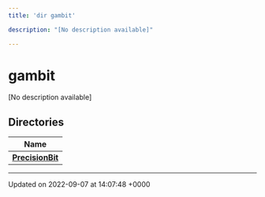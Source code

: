 ```yaml
---
title: 'dir gambit'

description: "[No description available]"

---
```


# gambit

[No description available]

## Directories

| Name           |
| -------------- |
| **[PrecisionBit](/documentation/code/files/dir_834f998753c9cc6bda1a2160e745c40d/#dir-precisionbit)**  |






-------------------------------

Updated on 2022-09-07 at 14:07:48 +0000
